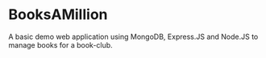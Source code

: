# BooksAMillion
A basic demo web application using MongoDB, Express.JS and Node.JS to manage books for a book-club.
